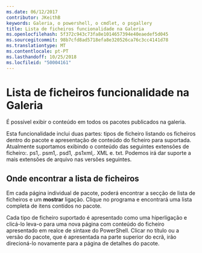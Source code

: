 ```yaml
---
ms.date: 06/12/2017
contributor: JKeithB
keywords: Galeria, o powershell, o cmdlet, o psgallery
title: Lista de ficheiros funcionalidade na Galeria
ms.openlocfilehash: 5f372c943c73fa8e1014657394e40eaedef5d045
ms.sourcegitcommit: 98b7cfd8ad5718efa8e320526ca76c3cc4141d78
ms.translationtype: MT
ms.contentlocale: pt-PT
ms.lasthandoff: 10/25/2018
ms.locfileid: "50004161"
---
```

# <a name="filelist-feature-in-the-gallery"></a>Lista de ficheiros funcionalidade na Galeria

É possível exibir o conteúdo em todos os pacotes publicados na galeria.

Esta funcionalidade inclui duas partes: tipos de ficheiro listando os ficheiros dentro do pacote e apresentação de conteúdo do ficheiro para suportada. Atualmente suportamos exibindo o conteúdo das seguintes extensões de ficheiro:. ps1,. psm1,. psd1, .ps1xml,. XML e. txt. Podemos irá dar suporte a mais extensões de arquivo nas versões seguintes.

## <a name="where-to-find-filelist"></a>Onde encontrar a lista de ficheiros

Em cada página individual de pacote, poderá encontrar a secção de lista de ficheiros e um **mostrar** ligação. Clique no programa e encontrará uma lista completa de itens contidos no pacote.

Cada tipo de ficheiro suportado é apresentado como uma hiperligação e clicá-lo leva-o para uma nova página com conteúdo do ficheiro apresentado em realce de sintaxe do PowerShell. Clicar no título ou a versão do pacote, que é apresentada na parte superior do ecrã, irão direcioná-lo novamente para a página de detalhes do pacote.

